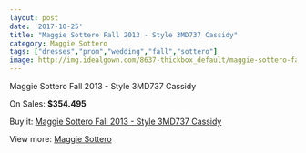 ```yaml
---
layout: post
date: '2017-10-25'
title: "Maggie Sottero Fall 2013 - Style 3MD737 Cassidy"
category: Maggie Sottero
tags: ["dresses","prom","wedding","fall","sottero"]
image: http://img.idealgown.com/8637-thickbox_default/maggie-sottero-fall-2013-style-3md737-cassidy.jpg
---
```

Maggie Sottero Fall 2013 - Style 3MD737 Cassidy

On Sales: **$354.495**
<a href="https://www.idealgown.com/en/maggie-sottero/3587-maggie-sottero-fall-2013-style-3md737-cassidy.html"><amp-img layout="responsive" width="600" height="600" src="//img.idealgown.com/8637-thickbox_default/maggie-sottero-fall-2013-style-3md737-cassidy.jpg" alt="Maggie Sottero Fall 2013 - Style 3MD737 Cassidy 0" /></a>
<a href="https://www.idealgown.com/en/maggie-sottero/3587-maggie-sottero-fall-2013-style-3md737-cassidy.html"><amp-img layout="responsive" width="600" height="600" src="//img.idealgown.com/8636-thickbox_default/maggie-sottero-fall-2013-style-3md737-cassidy.jpg" alt="Maggie Sottero Fall 2013 - Style 3MD737 Cassidy 1" /></a>

Buy it: [Maggie Sottero Fall 2013 - Style 3MD737 Cassidy](https://www.idealgown.com/en/maggie-sottero/3587-maggie-sottero-fall-2013-style-3md737-cassidy.html "Maggie Sottero Fall 2013 - Style 3MD737 Cassidy")

View more: [Maggie Sottero](https://www.idealgown.com/en/45-maggie-sottero "Maggie Sottero")